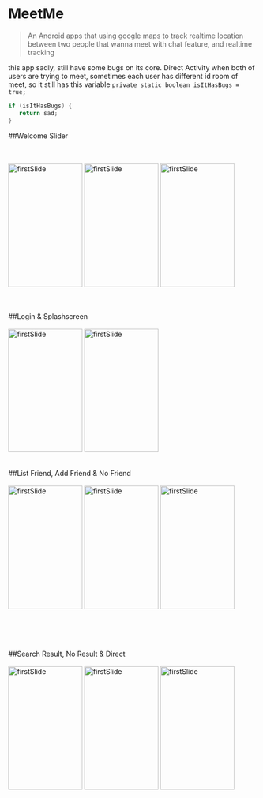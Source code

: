 # MeetMe
> An Android apps that using google maps to track realtime location between two people that wanna meet with chat feature, and realtime tracking


this app sadly, still have some bugs on its core. Direct Activity when both of users are trying to meet, sometimes each user has different id room of meet, so it still has this variable `private static boolean isItHasBugs = true;`
```java
if (isItHasBugs) {
   return sad;
}
```

##Welcome Slider

<br>
<br>
<img src="https://github.com/aladhims/MeetMe/blob/master/Screenshots/slide1.jpg" width="150" height="250" alt="firstSlide" margin-right="10px">

<img src="https://github.com/aladhims/MeetMe/blob/master/Screenshots/slide2.jpg" width="150" height="250" alt="firstSlide" margin-right="10px">

<img src="https://github.com/aladhims/MeetMe/blob/master/Screenshots/slide3.jpg" width="150" height="250" alt="firstSlide" margin-right="10px">

<br>
<br>
<br>

##Login & Splashscreen
<br>
<br>
<img src="https://github.com/aladhims/MeetMe/blob/master/Screenshots/login.jpg" width="150" height="250" alt="firstSlide" margin-right="10px">
<img src="https://github.com/aladhims/MeetMe/blob/master/Screenshots/splashscreen.jpg" width="150" height="250" alt="firstSlide" margin-right="10px">
<br>
<br>

##List Friend, Add Friend & No Friend
<br>
<br>
<img src="https://github.com/aladhims/MeetMe/blob/master/Screenshots/listfriend.jpg" width="150" height="250" alt="firstSlide" margin-right="10px">
<img src="https://github.com/aladhims/MeetMe/blob/master/Screenshots/addfriend.jpg" width="150" height="250" alt="firstSlide" margin-right="10px">
<img src="https://github.com/aladhims/MeetMe/blob/master/Screenshots/nofriend.jpg" width="150" height="250" alt="firstSlide" margin-right="10px">

<br>
<br>
<br>

##Search Result, No Result & Direct
<br>
<br>
<img src="https://github.com/aladhims/MeetMe/blob/master/Screenshots/findresult.jpg" width="150" height="250" alt="firstSlide" margin-right="10px">
<img src="https://github.com/aladhims/MeetMe/blob/master/Screenshots/noresult.jpg" width="150" height="250" alt="firstSlide" margin-right="10px">
<img src="https://github.com/aladhims/MeetMe/blob/master/Screenshots/direct.jpg" width="150" height="250" alt="firstSlide" margin-right="10px">
